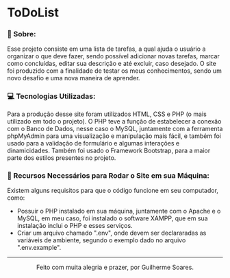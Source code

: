 # ToDoList

### 📖 Sobre:
Esse projeto consiste em uma lista de tarefas, a qual ajuda o usuário a organizar o que deve fazer, sendo possível adicionar novas tarefas, marcar como concluídas, editar sua descrição e até excluir, caso desejado. O site foi produzido com a finalidade de testar os meus conhecimentos, sendo um novo desafio e uma nova maneira de aprender.

### 💻 Tecnologias Utilizadas:
Para a produção desse site foram utilizados HTML, CSS e PHP (o mais utilizado em todo o projeto). O PHP teve a função de estabelecer a conexão com o Banco de Dados, nesse caso o MySQL, juntamente com a ferramenta phpMyAdmin para uma visualização e manipulação mais fácil, e também foi usado para a validação de formulário e algumas interações e dinamicidades. Também foi usado o Framework Bootstrap, para a maior parte dos estilos presentes no projeto.

### 🚨 Recursos Necessários para Rodar o Site em sua Máquina:
Existem alguns requisitos para que o código funcione em seu computador, como:
- Possuir o PHP instalado em sua máquina, juntamente com o Apache e o MySQL, em meu caso, foi instalado o software XAMPP, que em sua instalação inclui o PHP e esses serviços.
- Criar um arquivo chamado ".env", onde devem ser declararadas as variáveis de ambiente, segundo o exemplo dado no arquivo ".env.example".

---

<p align="center">
  Feito com muita alegria e prazer, por Guilherme Soares.
</p>
